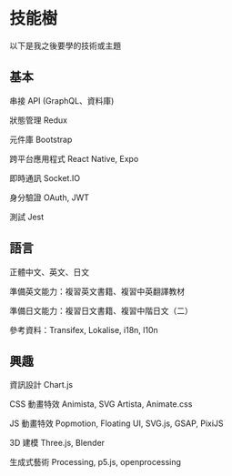 # 技能樹

以下是我之後要學的技術或主題

## 基本

串接 API (GraphQL、資料庫)

狀態管理 Redux

元件庫 Bootstrap

跨平台應用程式 React Native, Expo

即時通訊 Socket.IO

身分驗證 OAuth, JWT

測試 Jest

## 語言

正體中文、英文、日文

準備英文能力：複習英文書籍、複習中英翻譯教材

準備日文能力：複習日文書籍、複習中階日文（二）

參考資料：Transifex, Lokalise, i18n, l10n

## 興趣

資訊設計 Chart.js

CSS 動畫特效 Animista, SVG Artista, Animate.css

JS 動畫特效 Popmotion, Floating UI, SVG.js, GSAP, PixiJS

3D 建模 Three.js, Blender

生成式藝術 Processing, p5.js, openprocessing